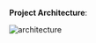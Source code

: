 **Project Architecture**:

![architecture](https://github.com/user-attachments/assets/39f10a09-c45c-4015-b62c-9943557fe2df)

